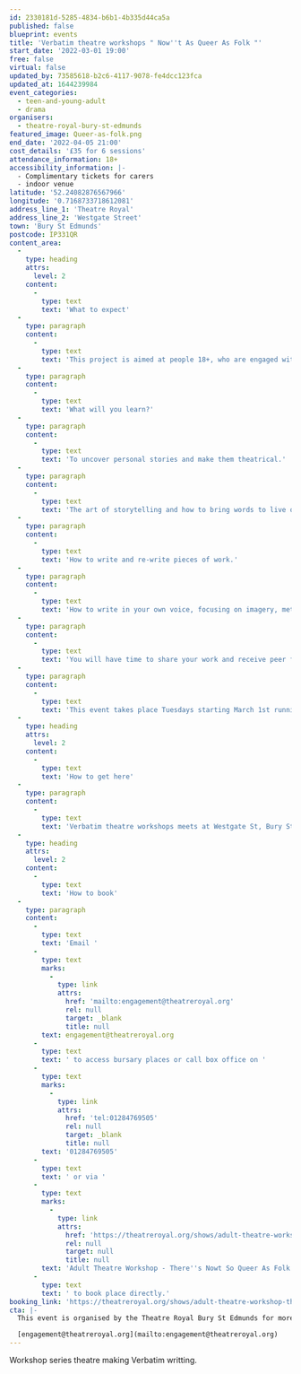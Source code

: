 ```yaml
---
id: 2330181d-5285-4834-b6b1-4b335d44ca5a
published: false
blueprint: events
title: 'Verbatim theatre workshops " Now''t As Queer As Folk "'
start_date: '2022-03-01 19:00'
free: false
virtual: false
updated_by: 73585618-b2c6-4117-9078-fe4dcc123fca
updated_at: 1644239984
event_categories:
  - teen-and-young-adult
  - drama
organisers:
  - theatre-royal-bury-st-edmunds
featured_image: Queer-as-folk.png
end_date: '2022-04-05 21:00'
cost_details: '£35 for 6 sessions'
attendance_information: 18+
accessibility_information: |-
  - Complimentary tickets for carers 
  - indoor venue
latitude: '52.24082876567966'
longitude: '0.7168733718612081'
address_line_1: 'Theatre Royal'
address_line_2: 'Westgate Street'
town: 'Bury St Edmunds'
postcode: IP331QR
content_area:
  -
    type: heading
    attrs:
      level: 2
    content:
      -
        type: text
        text: 'What to expect'
  -
    type: paragraph
    content:
      -
        type: text
        text: 'This project is aimed at people 18+, who are engaged with questions of identity, expression and sexuality. it is also for people who are new to those questions and interested in engaging in personal narratives.'
  -
    type: paragraph
    content:
      -
        type: text
        text: 'What will you learn?'
  -
    type: paragraph
    content:
      -
        type: text
        text: 'To uncover personal stories and make them theatrical.'
  -
    type: paragraph
    content:
      -
        type: text
        text: 'The art of storytelling and how to bring words to live off the page.'
  -
    type: paragraph
    content:
      -
        type: text
        text: 'How to write and re-write pieces of work.'
  -
    type: paragraph
    content:
      -
        type: text
        text: 'How to write in your own voice, focusing on imagery, metaphor, form and structure.'
  -
    type: paragraph
    content:
      -
        type: text
        text: 'You will have time to share your work and receive peer feedback as well as the space and time to read and discuss your own research as a group.'
  -
    type: paragraph
    content:
      -
        type: text
        text: 'This event takes place Tuesdays starting March 1st running for 6 weeks.'
  -
    type: heading
    attrs:
      level: 2
    content:
      -
        type: text
        text: 'How to get here'
  -
    type: paragraph
    content:
      -
        type: text
        text: 'Verbatim theatre workshops meets at Westgate St, Bury St Edmunds, Bury Saint Edmunds IP33 1QR.'
  -
    type: heading
    attrs:
      level: 2
    content:
      -
        type: text
        text: 'How to book'
  -
    type: paragraph
    content:
      -
        type: text
        text: 'Email '
      -
        type: text
        marks:
          -
            type: link
            attrs:
              href: 'mailto:engagement@theatreroyal.org'
              rel: null
              target: _blank
              title: null
        text: engagement@theatreroyal.org
      -
        type: text
        text: ' to access bursary places or call box office on '
      -
        type: text
        marks:
          -
            type: link
            attrs:
              href: 'tel:01284769505'
              rel: null
              target: _blank
              title: null
        text: '01284769505'
      -
        type: text
        text: ' or via '
      -
        type: text
        marks:
          -
            type: link
            attrs:
              href: 'https://theatreroyal.org/shows/adult-theatre-workshop-theres-nowt-so-queer-as-folk/'
              rel: null
              target: null
              title: null
        text: 'Adult Theatre Workshop - There''s Nowt So Queer As Folk - Theatre Royal'
      -
        type: text
        text: ' to book place directly.'
booking_link: 'https://theatreroyal.org/shows/adult-theatre-workshop-theres-nowt-so-queer-as-folk/'
cta: |-
  This event is organised by the Theatre Royal Bury St Edmunds for more information please get in touch via:

  [engagement@theatreroyal.org](mailto:engagement@theatreroyal.org)
---
```

Workshop series theatre making Verbatim writting.